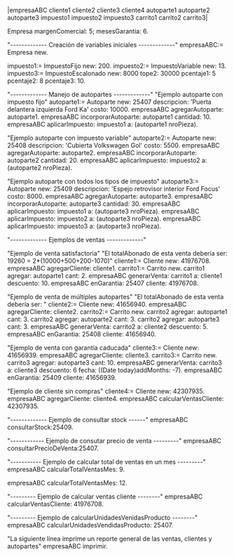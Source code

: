 |empresaABC cliente1 cliente2 cliente3 cliente4 autoparte1 autoparte2 autoparte3 impuesto1 impuesto2 impuesto3 carrito1 carrito2 carrito3|

Empresa margenComercial: 5; mesesGarantia: 6.

"------------- Creación de variables iniciales -------------"
empresaABC:= Empresa new.

impuesto1:= ImpuestoFijo new: 200.
impuesto2:= ImpuestoVariable new: 13.
impuesto3:= ImpuestoEscalonado new: 8000 tope2: 30000 pcentaje1: 5  pcentaje2: 8 pcentaje3: 10.


"------------- Manejo de autopartes -------------"
"Ejemplo autoparte con impuesto fijo"
autoparte1:= Autoparte new: 25407 descripcion: 'Puerta delantera izquierda Ford Ka' costo: 10000.
empresaABC agregarAutoparte: autoparte1.
empresaABC incorporarAutoparte: autoparte1 cantidad: 10. 
empresaABC aplicarImpuesto: impuesto1 a: (autoparte1 nroPieza).


"Ejemplo autoparte con impuesto variable"
autoparte2:= Autoparte new: 25408 descripcion: 'Cubierta Volkswagen Gol' costo: 5500.
empresaABC agregarAutoparte: autoparte2.
empresaABC incorporarAutoparte: autoparte2 cantidad: 20. 
empresaABC aplicarImpuesto: impuesto2 a: (autoparte2 nroPieza).


"Ejemplo autoparte con todos los tipos de impuesto"
autoparte3:= Autoparte new: 25409 descripcion: 'Espejo retrovisor interior Ford Focus' costo: 8000.
empresaABC agregarAutoparte: autoparte3.
empresaABC incorporarAutoparte: autoparte3 cantidad: 30. 
empresaABC aplicarImpuesto: impuesto1 a: (autoparte3 nroPieza).
empresaABC aplicarImpuesto: impuesto2 a: (autoparte3 nroPieza).
empresaABC aplicarImpuesto: impuesto3 a: (autoparte3 nroPieza).
 
"------------- Ejemplos de ventas -------------"

"Ejemplo de venta satisfactoria"
"El totalAbonado de esta venta debería ser: 19260 = 2*(10000+500+200-1070)"
cliente1:= Cliente new: 41976708.
empresaABC agregarCliente: cliente1.
carrito1:= Carrito new.
carrito1 agregar: autoparte1 cant: 2.
empresaABC generarVenta: carrito1 a: cliente1 descuento: 10.
empresaABC enGarantia: 25407 cliente: 41976708.

"Ejemplo de venta de múltiples autopartes"
"El totalAbonado de esta venta debería ser: "
cliente2:= Cliente new: 41656940.
empresaABC agregarCliente: cliente2.
carrito2:= Carrito new.
carrito2 agregar: autoparte1 cant: 3.
carrito2 agregar: autoparte2 cant: 3.
carrito2 agregar: autoparte3 cant: 3.
empresaABC generarVenta: carrito2  a: cliente2  descuento: 5.
empresaABC enGarantia: 25408 cliente: 41656940.

"Ejemplo de venta con garantía caducada"
cliente3:= Cliente new: 41656939.
empresaABC agregarCliente: cliente3.
carrito3:= Carrito new.
carrito3 agregar: autoparte3 cant: 10.
empresaABC generarVenta: carrito3  a: cliente3  descuento: 6 fecha: ((Date today)addMonths: -7).
empresaABC enGarantia: 25409 cliente: 41656939.

"Ejemplo de cliente sin compras"
cliente4:= Cliente new: 42307935.
empresaABC agregarCliente: cliente4.
empresaABC calcularVentasCliente: 42307935.


"------------- Ejemplo de consultar stock ------"
empresaABC consultarStock:25409.

"------------ Ejemplo de consutar precio de venta ---------"
empresaABC consultarPrecioDeVenta:25407.

"----------- Ejemplo de calcular total de ventas en un mes ---------"
empresaABC calcularTotalVentasMes: 9.

empresaABC calcularTotalVentasMes: 12.

"--------- Ejemplo de calcular ventas cliente --------"
empresaABC calcularVentasCliente: 41976708.

"--------- Ejemplo de calcularUnidadesVenidasProducto --------"
empresaABC calcularUnidadesVendidasProducto: 25407.

"La siguiente línea imprime un reporte general de las ventas, clientes y autopartes"
empresaABC imprimir.
